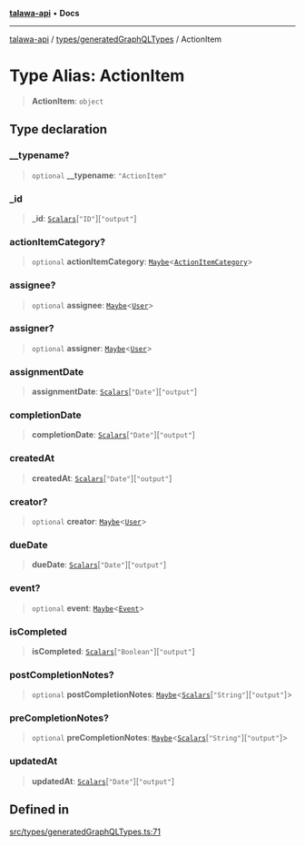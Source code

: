 [**talawa-api**](../../../README.md) • **Docs**

***

[talawa-api](../../../modules.md) / [types/generatedGraphQLTypes](../README.md) / ActionItem

# Type Alias: ActionItem

> **ActionItem**: `object`

## Type declaration

### \_\_typename?

> `optional` **\_\_typename**: `"ActionItem"`

### \_id

> **\_id**: [`Scalars`](Scalars.md)\[`"ID"`\]\[`"output"`\]

### actionItemCategory?

> `optional` **actionItemCategory**: [`Maybe`](Maybe.md)\<[`ActionItemCategory`](ActionItemCategory.md)\>

### assignee?

> `optional` **assignee**: [`Maybe`](Maybe.md)\<[`User`](User.md)\>

### assigner?

> `optional` **assigner**: [`Maybe`](Maybe.md)\<[`User`](User.md)\>

### assignmentDate

> **assignmentDate**: [`Scalars`](Scalars.md)\[`"Date"`\]\[`"output"`\]

### completionDate

> **completionDate**: [`Scalars`](Scalars.md)\[`"Date"`\]\[`"output"`\]

### createdAt

> **createdAt**: [`Scalars`](Scalars.md)\[`"Date"`\]\[`"output"`\]

### creator?

> `optional` **creator**: [`Maybe`](Maybe.md)\<[`User`](User.md)\>

### dueDate

> **dueDate**: [`Scalars`](Scalars.md)\[`"Date"`\]\[`"output"`\]

### event?

> `optional` **event**: [`Maybe`](Maybe.md)\<[`Event`](Event.md)\>

### isCompleted

> **isCompleted**: [`Scalars`](Scalars.md)\[`"Boolean"`\]\[`"output"`\]

### postCompletionNotes?

> `optional` **postCompletionNotes**: [`Maybe`](Maybe.md)\<[`Scalars`](Scalars.md)\[`"String"`\]\[`"output"`\]\>

### preCompletionNotes?

> `optional` **preCompletionNotes**: [`Maybe`](Maybe.md)\<[`Scalars`](Scalars.md)\[`"String"`\]\[`"output"`\]\>

### updatedAt

> **updatedAt**: [`Scalars`](Scalars.md)\[`"Date"`\]\[`"output"`\]

## Defined in

[src/types/generatedGraphQLTypes.ts:71](https://github.com/PalisadoesFoundation/talawa-api/blob/3bacbf38707ebd3e3e5f1bc5b4cc7aa3b2adc169/src/types/generatedGraphQLTypes.ts#L71)

